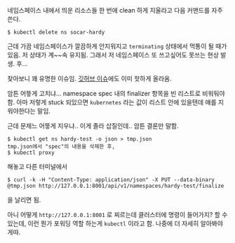 네임스페이스 내에서 띄운 리소스들 한 번에 clean 하게 지울라고 다음 커맨드를 자주 쓴다.

```
$ kubectl delete ns socar-hardy
```

근데 가끔 네임스페이스가 깔끔하게 안지워지고 `terminating` 상태에서 먹통이 될 때가 있음.
저 상태가 계~~속 유지됨. 그래서 저 네임스페이스 또 쓰고싶어도 못쓰는 현상 발생. 후...

찾아보니 꽤 유명한 이슈임. [깃허브 이슈](https://github.com/kubernetes/kubernetes/issues/19317)에도 이미 핫하게 올라옴.

암튼 어띃게 고치냐... namespace spec 내의 finalizer 항목을 빈 리스트로 비워둬야함.
아마 저렇게 stuck 되있으면 `kubernetes` 라는 값이 리스트 안에 있을텐데 얘를 지워야한다는 말임.

근데 문제느 어띃게 지우냐.. 이게 졸라 삽질인데.. 암튼 결론만 말함.

```
$ kubectl get ns hardy-test -o json > tmp.json
tmp.json에서 "spec"의 내용을 삭제한 후,
$ kubectl proxy
```

해놓고 다른 터미널에서

```
$ curl -k -H "Content-Type: application/json" -X PUT --data-binary @tmp.json http://127.0.0.1:8001/api/v1/namespaces/hardy-test/finalize
```

을 날리면 됨.



아니 어떻게 `http://127.0.0.1:8001` 로 찌르는데 클러스터에 명령이 들어가지? 할 수 있는데, 이런 뭔가 포워딩 역할 하는게 `kubectl` 이라고 함. 나중에 더 자세히 알아봐야게따.

